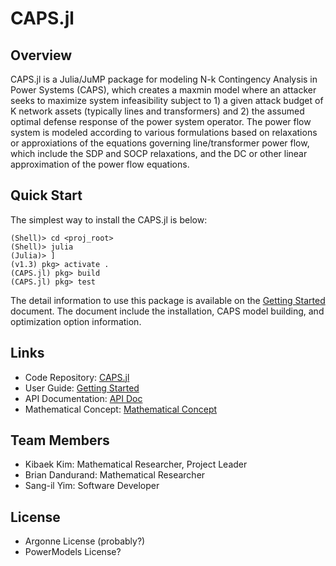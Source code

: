 # CAPS.jl

## Overview
CAPS.jl is a Julia/JuMP package for modeling N-k Contingency Analysis in Power Systems (CAPS), which creates a maxmin model where an attacker seeks to maximize system infeasibility subject to 1) a given attack budget of K network assets (typically lines and transformers) and 2) the assumed optimal defense response of the power system operator. The power flow system is modeled according to various formulations based on relaxations or approxiations of the equations governing line/transformer power flow, which include the SDP and SOCP relaxations, and the DC or other linear approximation of the power flow equations.

## Quick Start
The simplest way to install the CAPS.jl is below:
```
(Shell)> cd <proj_root>
(Shell)> julia
(Julia)> ]
(v1.3) pkg> activate .
(CAPS.jl) pkg> build
(CAPS.jl) pkg> test
```
The detail information to use this package is available on the [Getting Started](./gettingstarted/) document. The document include the installation, CAPS model building, and optimization option information.

## Links
* Code Repository: [CAPS.jl](https://github.com/kibaekkim/CAPS.jl)
* User Guide: [Getting Started](./gettingstarted/)
* API Documentation: [API Doc](./API/)
* Mathematical Concept: [Mathematical Concept](./mathematicalconcept/)

## Team Members
* Kibaek Kim: Mathematical Researcher, Project Leader
* Brian Dandurand: Mathematical Researcher
* Sang-il Yim: Software Developer

## License
* Argonne License (probably?)
* PowerModels License?
